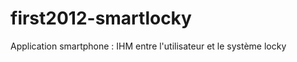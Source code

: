 first2012-smartlocky
====================

Application smartphone : IHM entre l&#39;utilisateur et le système locky